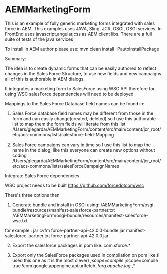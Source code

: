 # AEMMarketingForm
This is an example of fully generic marketing forms integrated with sales force in AEM, 
This examples uses JAVA, Sling, JCR, OSGI, OSGI services.
In FrontEnd uses javascript,angular,css as AEM client libs.
There are a full suite of tests of the java services 

To install in AEM author please use:
mvn clean install -PautoInstallPackage


Summary:

The idea is to create dynamic forms that can be easily authored to reflect
changes in the Sales Force Structure, to use new fields and new campaigns
all of this is authorable in AEM dialogs.

It integrates a marketing form to SalesForce using WSC API
therefore for using WSC salesForce dependencies will need to be deployed

Mappings to the Sales Force Database field names can be found in:

1) Sales Force database field names may be different from those in the form 
and can easily change(created, deleted) so I use this authorable list to map them
the form fields will iterate from this list
/Users/glegarda/AEMMarketingForm/content/src/main/content/jcr_root/etc/acs-commons/lists/salesforce-field-Mapping

2) Sales Force campaigns can vary in time so I use this list to map the name 
in the dialog, like this everyone can create new options without coding
/Users/glegarda/AEMMarketingForm/content/src/main/content/jcr_root/etc/acs-commons/lists/salesForceCampaignNames



Integrate Sales Force dependencies 

WSC project needs to be built 
https://github.com/forcedotcom/wsc

There's three options then
1) Generate bundle and install in OSGI using:
/AEMMarketingForm/osgi-bundle/resources/manifest-salesforce-partner.txt
/AEMMarketingForm/osgi-bundle/resources/manifest-salesforce-wsc.txt

for example :
jar cvfm force-partner-api-42.0.0-bundle.jar manifest-salesforce-partner.txt force-partner-api-42.0.0.jar

2) Export the salesforce packages in pom like:
<Export-Package>com.sforce.*</Export-Package>

3) Export only the SalesForce packages used in compilation on pom like:(I used this one as it is the most clever) 
<Embed-Dependency>*;scope=compile</Embed-Dependency>
<Embed-Dependency>*;scope=compile</Embed-Dependency>
<Embed-Transitive>true</Embed-Transitive>
<Import-Package>!com.google.appengine.api.urlfetch.*,!org.apache.log.*,*</Import-Package>